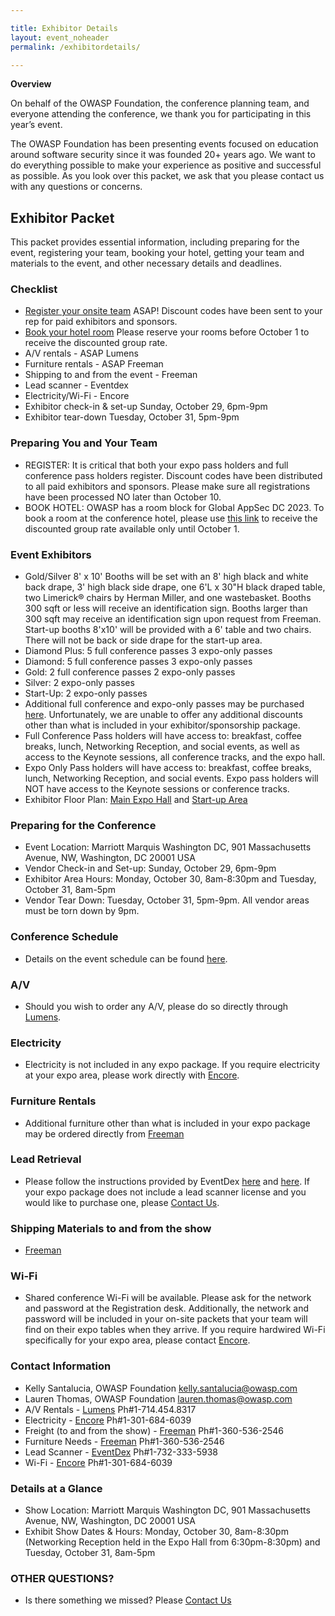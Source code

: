 ```yaml
---

title: Exhibitor Details
layout: event_noheader
permalink: /exhibitordetails/

---
```

**Overview**

On behalf of the OWASP Foundation, the conference planning team, and everyone attending the conference, we thank you for participating in this year’s event.

The OWASP Foundation has been presenting events focused on education around software security since it was founded 20+ years ago.
We want to do everything possible to make your experience as positive and successful as possible. As you look over this packet, we ask that you please contact us with any questions or concerns.

## Exhibitor Packet

This packet provides essential information, including preparing for the event, registering your team, booking your hotel, getting your team and materials to the event, and other necessary details and deadlines.

### Checklist

+ [Register your onsite team](https://www.eventbrite.com/e/owasp-global-appsec-washington-dc-2023-tickets-519195877847) ASAP! Discount codes have been sent to your rep for paid exhibitors and sponsors.
+ [Book your hotel room](https://book.passkey.com/event/50528867/owner/10764415/home) Please reserve your rooms before October 1 to receive the discounted group rate.
+ A/V rentals - ASAP Lumens 
+ Furniture rentals -  ASAP Freeman
+ Shipping to and from the event - Freeman
+ Lead scanner - Eventdex
+ Electricity/Wi-Fi - Encore
+ Exhibitor check-in & set-up Sunday, October 29, 6pm-9pm
+ Exhibitor tear-down Tuesday, October 31, 5pm-9pm

### Preparing You and Your Team

+ REGISTER: It is critical that both your expo pass holders and full conference pass holders register. Discount codes have been distributed to all paid exhibitors and sponsors. Please make sure all registrations have been processed NO later than October 10.
+ BOOK HOTEL: OWASP has a room block for Global AppSec DC 2023. To book a room at the conference hotel, please use [this link](https://book.passkey.com/event/50528867/owner/10764415/home) to receive the discounted group rate available only until October 1. 

### Event Exhibitors

+ Gold/Silver 8' x 10' Booths will be set with an 8' high black and white back drape, 3' high black side drape, one 6'L x 30"H black draped table, two Limerick® chairs by Herman Miller, and one wastebasket. Booths 300 sqft or less will receive an identification sign. Booths larger than 300 sqft may receive an identification sign upon request from Freeman. Start-up booths 8'x10' will be provided with a 6' table and two chairs. There will not be back or side drape for the start-up area. 
+ Diamond Plus: 5 full conference passes 3 expo-only passes
+ Diamond:  5 full conference passes 3 expo-only passes
+ Gold: 2 full conference passes 2 expo-only passes
+ Silver: 2 expo-only passes
+ Start-Up: 2 expo-only passes
+ Additional full conference and expo-only passes may be purchased [here](https://www.eventbrite.com/e/owasp-global-appsec-washington-dc-2023-tickets-519195877847). Unfortunately, we are unable to offer any additional discounts other than what is included in your exhibitor/sponsorship package.
+ Full Conference Pass holders will have access to: breakfast, coffee breaks, lunch, Networking Reception, and social events, as well as access to the Keynote sessions, all conference tracks, and the expo hall. 
+ Expo Only Pass holders will have access to: breakfast, coffee breaks, lunch, Networking Reception, and social events. Expo pass holders will NOT have access to the Keynote sessions or conference tracks.
+ Exhibitor Floor Plan: [Main Expo Hall](/assets/files/ExhibitHallFinal2023GlobalAppSecDC.pdf) and [Start-up Area](/assets/files/Start-UpFoyer.pdf)

### Preparing for the Conference

+ Event Location: Marriott Marquis Washington DC, 901 Massachusetts Avenue, NW, Washington, DC 20001 USA
+ Vendor Check-in and Set-up: Sunday, October 29, 6pm-9pm
+ Exhibitor Area Hours: Monday, October 30, 8am-8:30pm and Tuesday, October 31, 8am-5pm
+ Vendor Tear Down: Tuesday, October 31, 5pm-9pm. All vendor areas must be torn down by 9pm.
  
### Conference Schedule
+ Details on the event schedule can be found [here](https://owasp2023globalappsecwashin.sched.com/).

### A/V
+ Should you wish to order any A/V, please do so directly through [Lumens](/assets/files/LumensAVOrderForm.pdf).

### Electricity
+ Electricity is not included in any expo package. If you require electricity at your expo area, please work directly with [Encore](/assets/files/MarriottMarquisWashingtonDCExhibitorKit.pdf).

### Furniture Rentals
+ Additional furniture other than what is included in your expo package may be ordered directly from [Freeman](https://www.freemanco.com/store/show/landing?showID=526852)

### Lead Retrieval
+ Please follow the instructions provided by EventDex [here](/assets/files/LeadRetrievalInstructionsGuide.pdf) and [here](/assets/files/LeadRetrieval.docx). If your expo package does not include a lead scanner license and you would like to purchase one, please [Contact Us](mailto:events@owasp.com).

### Shipping Materials to and from the show
+ [Freeman](https://www.freemanco.com/documents/quick-facts2?showId=526852&venueId=177001722&branchId=112&city=Washington-DC&documentName=Quick%20Facts)

### Wi-Fi
+ Shared conference Wi-Fi will be available. Please ask for the network and password at the Registration desk. Additionally, the network and password will be included in your on-site packets that your team will find on their expo tables when they arrive. If you require hardwired Wi-Fi specifically for your expo area, please contact [Encore](/assets/files/MarriottMarquisWashingtonDCExhibitorKit.pdf).

### Contact Information
+ Kelly Santalucia, OWASP Foundation [kelly.santalucia@owasp.com](mailto:kelly.santalucia@owasp.com)
+ Lauren Thomas, OWASP Foundation [lauren.thomas@owasp.com](mailto:lauren.thomas@owasp.com)
+ A/V Rentals - [Lumens](mailto:ericdg@lumensav.com) Ph#1-714.454.8317
+ Electricity - [Encore](mailto:shalis.ricks@encoreglobal.com) Ph#1-301-684-6039
+ Freight (to and from the show) - [Freeman](mailto:Emily.Drewello@freeman.com) Ph#1-360-536-2546 
+ Furniture Needs - [Freeman](mailto:Emily.Drewello@freeman.com) Ph#1-360-536-2546 
+ Lead Scanner - [EventDex](mailto:shekar@eventdex.com) Ph#1-732-333-5938
+ Wi-Fi - [Encore](mailto:shalis.ricks@encoreglobal.com) Ph#1-301-684-6039
  
### Details at a Glance
+ Show Location: Marriott Marquis Washington DC, 901 Massachusetts Avenue, NW, Washington, DC 20001 USA
+ Exhibit Show Dates & Hours: Monday, October 30, 8am-8:30pm (Networking Reception held in the Expo Hall from 6:30pm-8:30pm) and Tuesday, October 31, 8am-5pm
  
### OTHER QUESTIONS?
+ Is there something we missed? Please [Contact Us](mailto:events@owasp.com)

